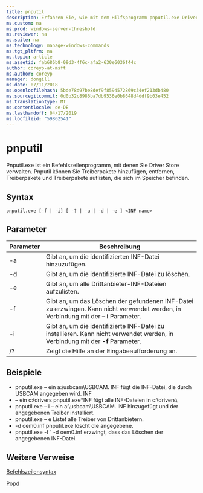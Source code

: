 ```yaml
---
title: pnputil
description: Erfahren Sie, wie mit dem Hilfsprogramm pnputil.exe Driver Store verwalten.
ms.custom: na
ms.prod: windows-server-threshold
ms.reviewer: na
ms.suite: na
ms.technology: manage-windows-commands
ms.tgt_pltfrm: na
ms.topic: article
ms.assetid: fab686b8-09d3-4f6c-afa2-630e6036f44c
author: coreyp-at-msft
ms.author: coreyp
manager: dongill
ms.date: 07/11/2018
ms.openlocfilehash: 5bde78d97be8def9f8594572869c34ef213db480
ms.sourcegitcommit: 0d0b32c8986ba7db9536e0b8648d4ddf9b03e452
ms.translationtype: MT
ms.contentlocale: de-DE
ms.lasthandoff: 04/17/2019
ms.locfileid: "59862541"
---
```

# <a name="pnputil"></a>pnputil

Pnputil.exe ist ein Befehlszeilenprogramm, mit denen Sie Driver Store verwalten. Pnputil können Sie Treiberpakete hinzufügen, entfernen, Treiberpakete und Treiberpakete auflisten, die sich im Speicher befinden.

## <a name="syntax"></a>Syntax

```
pnputil.exe [-f | -i] [ -? | -a | -d | -e ] <INF name>
```

## <a name="parameters"></a>Parameter

|Parameter|Beschreibung|
|---------|-----------|
|-a|Gibt an, um die identifizierten INF-Datei hinzuzufügen.|
|-d|Gibt an, um die identifizierte INF-Datei zu löschen.|
|-e|Gibt an, um alle Drittanbieter-INF-Dateien aufzulisten.|
|-f|Gibt an, um das Löschen der gefundenen INF-Datei zu erzwingen. Kann nicht verwendet werden, in Verbindung mit der **– i** Parameter.|
|-i|Gibt an, um die identifizierte INF-Datei zu installieren. Kann nicht verwendet werden, in Verbindung mit der **-f** Parameter.|
|/?|Zeigt die Hilfe an der Eingabeaufforderung an.|


## <a name="examples"></a>Beispiele

-   pnputil.exe – ein a:\usbcam\USBCAM. INF fügt die INF-Datei, die durch USBCAM angegeben wird. INF
-   – ein c:\drivers pnputil.exe\*INF fügt alle INF-Dateien in c:\drivers\
-   pnputil.exe – i – ein a:\usbcam\USBCAM. INF hinzugefügt und der angegebenen Treiber installiert.
-   pnputil.exe – e Listet alle Treiber von Drittanbietern.
-   -d oem0.inf pnputil.exe löscht die angegebene.
-   pnputil.exe -f ' -d oem0.inf erzwingt, dass das Löschen der angegebenen INF-Datei.

## <a name="additional-references"></a>Weitere Verweise

[Befehlszeilensyntax](command-line-syntax-key.md)

[Popd](popd.md)